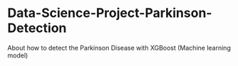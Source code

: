 # Data-Science-Project-Parkinson-Detection
About how to detect the Parkinson Disease with XGBoost (Machine learning model)
